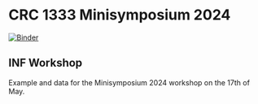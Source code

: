 # CRC 1333 Minisymposium 2024

[![Binder](https://mybinder.org/badge_logo.svg)](https://mybinder.org/v2/gh/FAIRChemistry/minisymposium-workshop-2024/HEAD)

## INF Workshop

 Example and data for the Minisymposium 2024 workshop on the 17th of May.
